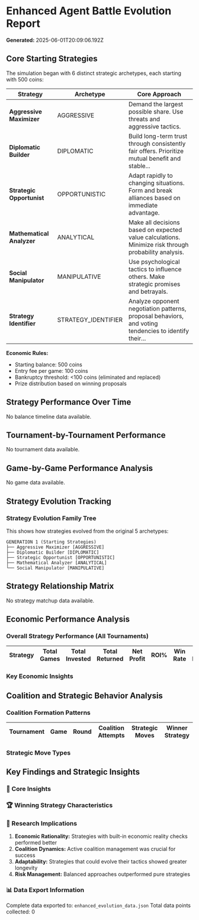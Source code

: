 # Enhanced Agent Battle Evolution Report

**Generated:** 2025-06-01T20:09:06.192Z

## Core Starting Strategies

The simulation began with 6 distinct strategic archetypes, each starting with 500 coins:

| Strategy | Archetype | Core Approach |
|----------|-----------|---------------|
| **Aggressive Maximizer** | AGGRESSIVE | Demand the largest possible share. Use threats and aggressive tactics. |
| **Diplomatic Builder** | DIPLOMATIC | Build long-term trust through consistently fair offers. Prioritize mutual benefit and stable... |
| **Strategic Opportunist** | OPPORTUNISTIC | Adapt rapidly to changing situations. Form and break alliances based on immediate advantage. |
| **Mathematical Analyzer** | ANALYTICAL | Make all decisions based on expected value calculations. Minimize risk through probability analysis. |
| **Social Manipulator** | MANIPULATIVE | Use psychological tactics to influence others. Make strategic promises and betrayals. |
| **Strategy Identifier** | STRATEGY_IDENTIFIER | Analyze opponent negotiation patterns, proposal behaviors, and voting tendencies to identify their... |

**Economic Rules:**
- Starting balance: 500 coins
- Entry fee per game: 100 coins
- Bankruptcy threshold: <100 coins (eliminated and replaced)
- Prize distribution based on winning proposals

## Strategy Performance Over Time

No balance timeline data available.

## Tournament-by-Tournament Performance

No tournament data available.

## Game-by-Game Performance Analysis

No game data available.

## Strategy Evolution Tracking

### Strategy Evolution Family Tree

This shows how strategies evolved from the original 5 archetypes:

```
GENERATION 1 (Starting Strategies)
├── Aggressive Maximizer [AGGRESSIVE]
├── Diplomatic Builder [DIPLOMATIC]
├── Strategic Opportunist [OPPORTUNISTIC]
├── Mathematical Analyzer [ANALYTICAL]
└── Social Manipulator [MANIPULATIVE]

```

## Strategy Relationship Matrix

No strategy matchup data available.

## Economic Performance Analysis

### Overall Strategy Performance (All Tournaments)

| Strategy | Total Games | Total Invested | Total Returned | Net Profit | ROI% | Win Rate | Avg Profit/Game |
|----------|-------------|----------------|----------------|------------|------|----------|------------------|

### Key Economic Insights

## Coalition and Strategic Behavior Analysis

### Coalition Formation Patterns

| Tournament | Game | Round | Coalition Attempts | Strategic Moves | Winner Strategy |
|------------|------|-------|-------------------|-----------------|----------------|

### Strategic Move Types

## Key Findings and Strategic Insights

### 🎯 Core Insights

### 🏆 Winning Strategy Characteristics

### 🔬 Research Implications

1. **Economic Rationality:** Strategies with built-in economic reality checks performed better
2. **Coalition Dynamics:** Active coalition management was crucial for success
3. **Adaptability:** Strategies that could evolve their tactics showed greater longevity
4. **Risk Management:** Balanced approaches outperformed pure strategies

### 📊 Data Export Information

Complete data exported to: `enhanced_evolution_data.json`
Total data points collected: 0


